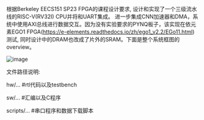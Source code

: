 根据Berkeley EECS151 SP23 FPGA的课程设计要求, 设计和实现了一个三级流水线的RISC-V(RV32I) CPU并将和UART集成。
进一步集成CNN加速器和DMA，系统中使用AXI总线进行数据交互。因为没有实验要求的PYNQ板子，该实现在依元素EGO1 FPGA(https://e-elements.readthedocs.io/zh/ego1_v2.2/EGo11.html) 测试, 
同时设计中的DRAM也改成了片外的SRAM。下面是整个系统框图的overview。

![image](https://user-images.githubusercontent.com/44032370/173981697-3cc9f3bc-084a-424b-82ad-1e2284d5bbc9.png)


文件路径说明:

  hw/...                                #rtl代码以及testbench

  sw/...                                #汇编以及C程序

  scripts/...                           #串口程序和数据下载脚本

  
  
